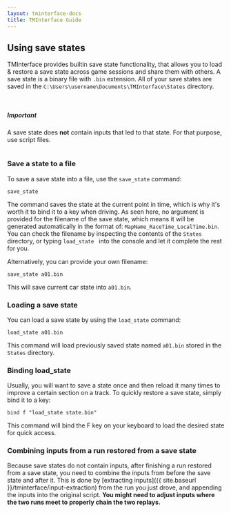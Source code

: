 ```yaml
---
layout: tminterface-docs
title: TMInterface Guide
---
```


## Using save states
TMInterface provides builtin save state functionality, that allows you to load & restore a save state across game sessions and share them with others.
A save state is a binary file with `.bin` extension. All of your save states are saved in the `C:\Users\username\Documents\TMInterface\States` directory.

<div style="display: flex; margin-top: 30px">
    <div class="card shadow" style="width: 100%;">
        <div class="card-body">
            <h5 class="card-title">Important</h5>
            <p class="card-text">
                A save state does <b>not</b> contain inputs that led to that state. For that purpose, use script files.
            </p>
        </div>
    </div>
</div>

### Save a state to a file
To save a save state into a file, use the `save_state` command:
```
save_state
```
The command saves the state at the current point in time, which is why it's worth it to bind it to a key when driving.
As seen here, no argument is provided for the filename of the save state, which means it will be generated automatically in the format of: `MapName_RaceTime_LocalTime.bin`. You can check the filename by inspecting the contents of the `States` directory, or typing `load_state ` into the console and let it complete the rest for you. 

Alternatively, you can provide your own filename:
```
save_state a01.bin
```
This will save current car state into `a01.bin`.

### Loading a save state
You can load a save state by using the `load_state` command:
```
load_state a01.bin
```
This command will load previously saved state named `a01.bin` stored in the `States` directory.

### Binding load_state
Usually, you will want to save a state once and then reload it many times to improve a certain section on a track. To quickly restore a save state, simply bind it to a key:
```
bind f "load_state state.bin"
```
This command will bind the F key on your keyboard to load the desired state for quick access.

### Combining inputs from a run restored from a save state
Because save states do not contain inputs, after finishing a run restored from a save state, you need to combine the inputs from before the save state and after it. This is done by [extracting inputs]({{ site.baseurl }}/tminterface/input-extraction) from the run you just drove, and appending the inputs into the original script.
**You might need to adjust inputs where the two runs meet to properly chain the two replays.**
